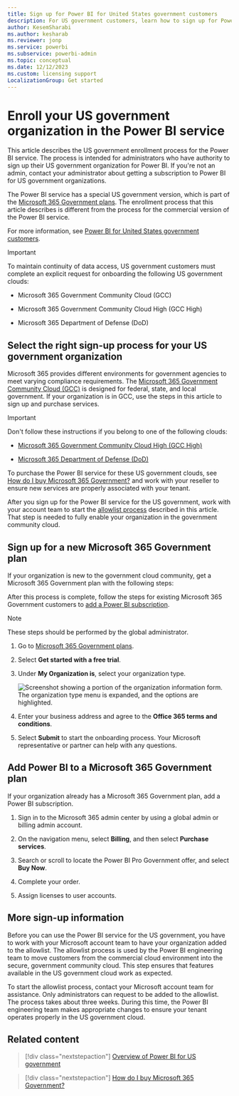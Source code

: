 ```yaml
---
title: Sign up for Power BI for United States government customers
description: For US government customers, learn how to sign up for Power BI with a new Microsoft 365 Government plan and begin the onboarding process.
author: KesemSharabi
ms.author: kesharab
ms.reviewer: jonp
ms.service: powerbi
ms.subservice: powerbi-admin
ms.topic: conceptual
ms.date: 12/12/2023
ms.custom: licensing support
LocalizationGroup: Get started
---
```

# Enroll your US government organization in the Power BI service

This article describes the US government enrollment process for the Power BI service. The process is intended for administrators who have authority to sign up their US government organization for Power BI. If you're not an admin, contact your administrator about getting a subscription to Power BI for US government organizations.

The Power BI service has a special US government version, which is part of the [Microsoft 365 Government plans](https://www.microsoft.com/microsoft-365/government/compare-office-365-government-plans?rtc=1). The enrollment process that this article describes is different from the process for the commercial version of the Power BI service.

For more information, see [Power BI for United States government customers](service-govus-overview.md).

>[!IMPORTANT]
>To maintain continuity of data access, US government customers must complete an explicit request for onboarding the following US government clouds:
>
>* Microsoft 365 Government Community Cloud (GCC)
>
>* Microsoft 365 Government Community Cloud High (GCC High)
>
>* Microsoft 365 Department of Defense (DoD)

## Select the right sign-up process for your US government organization

Microsoft 365 provides different environments for government agencies to meet varying compliance requirements. The  [Microsoft 365 Government Community Cloud (GCC)](/office365/servicedescriptions/office-365-platform-service-description/office-365-us-government/gcc) is designed for federal, state, and local government. If your organization is in GCC, use the steps in this article to sign up and purchase services.

>[!IMPORTANT]
>Don't follow these instructions if you belong to one of the following clouds:
>
>* [Microsoft 365 Government Community Cloud High (GCC High)](/office365/servicedescriptions/office-365-platform-service-description/office-365-us-government/gcc-high-and-dod)
>
>* [Microsoft 365 Department of Defense (DoD)](/office365/servicedescriptions/office-365-platform-service-description/office-365-us-government/gcc-high-and-dod)
>
>To purchase the Power BI service for these US government clouds, see [How do I buy Microsoft 365 Government?](/office365/servicedescriptions/office-365-platform-service-description/office-365-us-government/microsoft-365-government-how-to-buy#how-do-i-buy-microsoft-365-government) and work with your reseller to ensure new services are properly associated with your tenant.

After you sign up for the Power BI service for the US government, work with your account team to start the [allowlist process](#more-sign-up-information) described in this article. That step is needed to fully enable your organization in the government community cloud.

## Sign up for a new Microsoft 365 Government plan

If your organization is new to the government cloud community, get a Microsoft 365 Government plan with the following steps:

After this process is complete, follow the steps for existing Microsoft 365 Government customers to [add a Power BI subscription](#add-power-bi-to-a-microsoft-365-government-plan).

> [!NOTE]
> These steps should be performed by the global administrator.

1. Go to [Microsoft 365 Government plans](https://products.office.com/government/office-365-web-services-for-government).

1. Select **Get started with a free trial**.

1. Under **My Organization is**, select your organization type.

   ![Screenshot showing a portion of the organization information form. The organization type menu is expanded, and the options are highlighted.](media/service-govus-signup/gcc-trial-signup.png)

1. Enter your business address and agree to the **Office 365 terms and conditions**.
1. Select **Submit** to start the onboarding process. Your Microsoft representative or partner can help with any questions.

## Add Power BI to a Microsoft 365 Government plan

If your organization already has a Microsoft 365 Government plan, add a Power BI subscription.

1. Sign in to the Microsoft 365 admin center by using a global admin or billing admin account.

2. On the navigation menu, select **Billing**, and then select **Purchase services**.

3. Search or scroll to locate the Power BI Pro Government offer, and select **Buy Now**.

4. Complete your order.

5. Assign licenses to user accounts.

## More sign-up information

Before you can use the Power BI service for the US government, you have to work with your Microsoft account team to have your organization added to the allowlist. The allowlist process is used by the Power BI engineering team to move customers from the commercial cloud environment into the secure, government community cloud. This step ensures that features available in the US government cloud work as expected.

To start the allowlist process, contact your Microsoft account team for assistance. Only administrators can request to be added to the allowlist. The process takes about three weeks. During this time, the Power BI engineering team makes appropriate changes to ensure your tenant operates properly in the US government cloud.

## Related content

>[!div class="nextstepaction"]
>[Overview of Power BI for US government](service-govus-overview.md)

>[!div class="nextstepaction"]
>[How do I buy Microsoft 365 Government?](/office365/servicedescriptions/office-365-platform-service-description/office-365-us-government/microsoft-365-government-how-to-buy#how-do-i-buy-microsoft-365-government)
